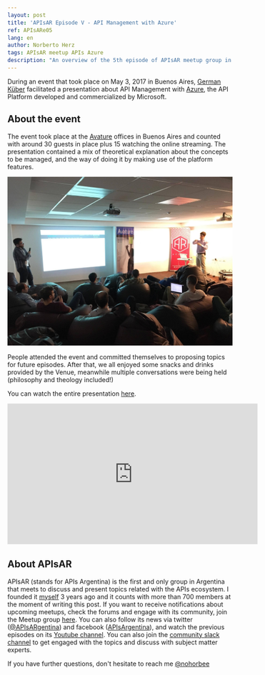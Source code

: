 ```yaml
---
layout: post
title: 'APIsAR Episode V - API Management with Azure'
ref: APIsARe05
lang: en
author: Norberto Herz
tags: APIsAR meetup APIs Azure
description: "An overview of the 5th episode of APIsAR meetup group in Argentina"
---
```


During an event that took place on May 3, 2017 in Buenos Aires, [German Küber](https://twitter.com/germankuber) facilitated a presentation about API Management with [Azure](https://azure.microsoft.com/en-us/), the API Platform developed and commercialized by Microsoft.

<!--MORE-->

## About the event

The event took place at the [Avature](http://avature.net/) offices in Buenos Aires and counted with around 30 guests in place plus 15 watching the online streaming. The presentation contained a mix of theoretical explanation about the concepts to be managed, and the way of doing it by making use of the platform features.

![Traditional HTTP Request](/img/posts/APIsARe05.jpg)

People attended the event and committed themselves to proposing topics for future episodes. After that, we all enjoyed some snacks and drinks provided by the Venue, meanwhile multiple conversations were being held (philosophy and theology included!)

You can watch the entire presentation [here](https://www.youtube.com/watch?v=DYSffb3rNsE).

<iframe width="560" height="315" src="https://www.youtube.com/embed/DYSffb3rNsE" frameborder="0" allowfullscreen></iframe>

## About APIsAR

APIsAR (stands for APIs Argentina) is the first and only group in Argentina that meets to discuss and present topics related with the APIs ecosystem. I founded it [myself](http://norbertoherz.com) 3 years ago and it counts with more than 700 members at the moment of writing this post. If you want to receive notifications about upcoming meetups, check the forums and engage with its community, join the Meetup group [here](http://meetup.com/APIsAR). You can also follow its news via twitter ([@APIsARgentina](http://twitter.com/APIsARgentina)) and facebook ([APIsArgentina](http://facebook.com/APIsArgentina)), and watch the previous episodes on its [Youtube channel](https://www.youtube.com/channel/UCXGY6_mib3hmzz1TQJDoA3A). You can also join the [community slack channel](https://apisar-slack-inviter.herokuapp.com/) to get engaged with the topics and discuss with subject matter experts.

If you have further questions, don't hesitate to reach me [@nohorbee](http://twitter.com/nohorbee)

